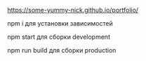 https://some-yummy-nick.github.io/portfolio/

npm i для установки зависимостей

npm start для сборки development

npm run build для сборки production

